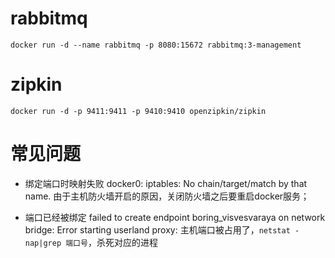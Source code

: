 # rabbitmq
`docker run -d --name rabbitmq -p 8080:15672 rabbitmq:3-management`

# zipkin
`docker run -d -p 9411:9411 -p 9410:9410 openzipkin/zipkin`

# 常见问题
* 绑定端口时映射失败
docker0: iptables: No chain/target/match by that name.
由于主机防火墙开启的原因，关闭防火墙之后要重启docker服务；

* 端口已经被绑定
 failed to create endpoint boring_visvesvaraya on network bridge: Error starting userland proxy:
主机端口被占用了，`netstat -nap|grep 端口号`，杀死对应的进程